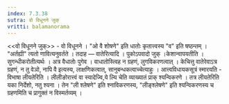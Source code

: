 ```yaml
---
index: 7.3.38
sutra: वो विधूनने जुक्
vritti: balamanorama
---
```


<<वो विधूनने जुक्>> - वो विधूनने । "ओ वै शोषणे" इति धातोः कृतात्त्वस्य "व" इति षष्ठन्तम् । "अर्तह्यी" त्यतो णावित्यनुवर्तते । तदाह  —  वातेरित्यादि । पुकोऽपवादो जुक् ।केशान्वापयतीति । सुगन्धीकरोतीत्यर्थः । अत्र वैधातोः पुगेव । वाधातोस्त्विह न ग्रहणं, लुगविकरणत्वात् । केचित्तु वातेरेवाऽत्र ग्रहणं, न तु वेञो, नापि वै इत्यस्य, लाक्षणिकत्वात्, सानुबन्धकत्वाच्चेत्याहुः । आत्त्वविधायकसूत्रं स्मारयति - विभाषा लीयतेरिति । लीलीङोरात्त्वं वा स्यादेज्वि,ये ल्यि चेति व्याख्यातं प्राक् श्यन्विकरणे । तत्र लीयतेरिति यका निर्देशो, नतु श्यना । तेन "ली श्लेषणे" इति श्नाविकरणस्य, "लीङ्श्लेषणे" इति श्यन्विकरणस्य च ग्रहणमिति च प्रागुक्तं न विस्मर्तव्यम् ।